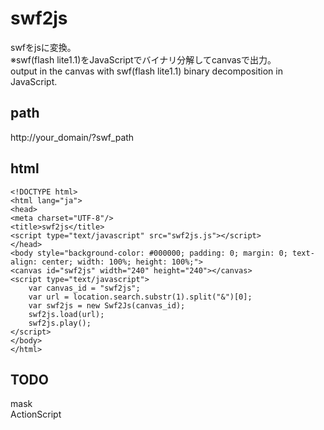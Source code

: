 swf2js
======
swfをjsに変換。  
※swf(flash lite1.1)をJavaScriptでバイナリ分解してcanvasで出力。   
output in the canvas with swf(flash lite1.1) binary decomposition in JavaScript.


path
------
http://your_domain/?swf_path

html
------
`<!DOCTYPE html>`  
`<html lang="ja">`  
`<head>`  
`<meta charset="UTF-8"/>`  
`<title>swf2js</title>`  
`<script type="text/javascript" src="swf2js.js"></script>`  
`</head>`  
`<body style="background-color: #000000; padding: 0; margin: 0; text-align: center; width: 100%; height: 100%;">`  
`<canvas id="swf2js" width="240" height="240"></canvas>`  
`<script type="text/javascript">`  
`    var canvas_id = "swf2js";`  
`    var url = location.search.substr(1).split("&")[0];`  
`    var swf2js = new Swf2Js(canvas_id);`  
`    swf2js.load(url);`  
`    swf2js.play();`  
`</script>`  
`</body>`  
`</html>`

TODO
-------
mask  
ActionScript
